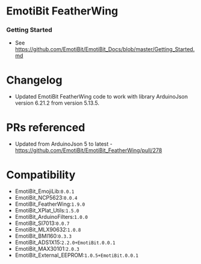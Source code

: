 # EmotiBit FeatherWing
### Getting Started
  - See https://github.com/EmotiBit/EmotiBit_Docs/blob/master/Getting_Started.md

# Changelog
  - Updated EmotiBit FeatherWing code to work with library ArduinoJson version 6.21.2 from version 5.13.5. 

# PRs referenced
  - Updated from ArduinoJson 5 to latest - https://github.com/EmotiBit/EmotiBit_FeatherWing/pull/278 

# Compatibility
  - EmotiBit_EmojiLib:`0.0.1` 
  - EmotiBit_NCP5623:`0.0.4` 
  - EmotiBit_FeatherWing:`1.9.0` 
  - EmotiBit_XPlat_Utils:`1.5.0` 
  - EmotiBit_ArduinoFilters:`1.0.0` 
  - EmotiBit_SI7013:`0.0.7` 
  - EmotiBit_MLX90632:`1.0.8` 
  - EmotiBit_BMI160:`0.3.3` 
  - EmotiBit_ADS1X15:`2.2.0+EmotiBit.0.0.1` 
  - EmotiBit_MAX30101:`2.0.3` 
  - EmotiBit_External_EEPROM:`1.0.5+EmotiBit.0.0.1`
